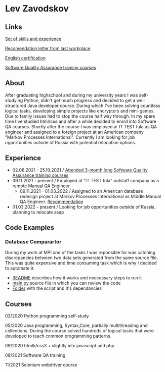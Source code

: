 # Lev Zavodskov

## Links

[Set of skills and experience](CV_Lev_Zavodskov_English.pdf)

[Recomendation letter from last workplace](LevRecommendationLetter.pdf)

[English certification](https://www.efset.org/cert/QqPVNG)

[Software Quality Assurance training courses](certificate.pdf)

## About

After graduating highschool and during my university years I was self-studying Python, didn't get much progress and decided to get a well structured Java developer course. During which I've been solving countless logical tasks, developing simple projects like encryptors and mini-games. Due to family issues had to stop the course half way through. In my spare time I've studied html/css and after a while decided to enroll into Software QA courses.
Shortly after the course I was employed at IT TEST tula as QA engineer and assigned to a foreign project at an American company "Markov Processes International". Currently I am looking for job opportunities outside of Russia with potential relocation options.

## Experience

- 02.08.2021 - 25.10.2021 / [Attended 3-month long Software Quality Assurance training courses](certificate.pdf)
- 09.11.2021 - present / Employed at "IT TEST tula" outstaff company as a remote Manual QA Engineer
  - 09.11.2021 - 01.03.2022 / Assigned to an American database redesign project at Markov Processes International as 
  Middle Manual QA Engineer. [Recommendation](LevRecommendationLetter.pdf)
- 01.03.2022 - present / Looking for job opportunities outside of Russia, planning to relocate asap

## Code Examples

### Database Comparartor

During my work at MPI one of the tasks I was reponsible for was catching discrepancies between two data sets generated from the same source file. This was quite expensive and time consuming task which is why I decided to automate it.

- [README](SQLscript/README.md) describes how it works and neccessary steps to run it
- [main.py](SQLscript/main.py) source file in which you can review the code
- [Folder](https://github.com/Fatalwgx/LevZavodskov/tree/main/SQLscript) with the script and it's dependancies

## Courses

02/2020 Python programming self-study

05/2020 Java programming, Syntax,Core, partially multithreading and collections. During the course solved hundreds of logical tasks that were developed to teach common programming patterns. 

09/2020 html5/css3 + slightly into javascript and php.

08/2021 Software QA training

11/2021 Selenium webdriver course
